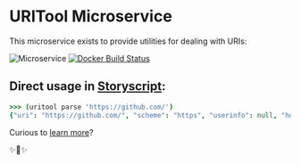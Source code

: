 # URITool Microservice

This microservice exists to provide utilities for dealing with URIs:

![Microservice](https://img.shields.io/badge/microservice-ready-brightgreen.svg?style=for-the-badge)
[![Docker Build Status](https://img.shields.io/docker/build/microservices/uritool.svg?style=for-the-badge)](https://hub.docker.com/r/microservices/uritool/)

## Direct usage in [Storyscript](https://storyscript.io/):

```coffee
>>> (uritool parse 'https://github.com/')
{"uri": "https://github.com/", "scheme": "https", "userinfo": null, "host": "github.com", "path": "/", "query": null, "?": {}, "fragment": null, "netloc": "github.com"}
```

Curious to [learn more](https://docs.storyscript.io/)?

✨🍰✨
